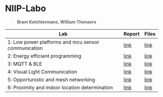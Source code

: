 # NIIP-Labo
> **Bram Kelchtermans, William Thenaers**

Lab | Report | Files
----|--------|------
1: Low power platforms and mcu sensor communication | [link](Reports/lab1_low-power-platforms-and-mcu-sensor-communication.pdf) | [link](Lab1) 
2: Energy efficient programming | [link](Reports/lab2_energy-efficient-programming.pdf) | [link](Lab2)
3: MQTT & BLE | [link](Reports/lab3_mqtt_ble.pdf) | [link](Lab3)
4: Visual Light Communication | [link](Reports/lab4_Visible-Light-Communication.pdf) | [link](Lab4)
5: Opportunistic and mesh networking | [link](Reports/lab5_opportunistic_and_mesh_networking.pdf) | [link](Lab5)
6: Proximity and indoor location determination | [link](Reports/lab6_proximity_and_indoor_location_determination.pdf) | [link](Lab6)

